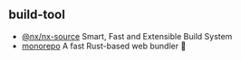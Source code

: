 ## build-tool

- [@nx/nx-source](https://github.com/nrwl/nx) Smart, Fast and Extensible Build System
- [monorepo](https://github.com/web-infra-dev/rspack) A fast Rust-based web bundler 🦀️